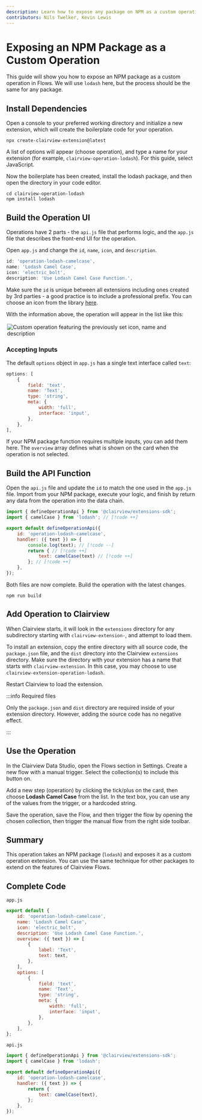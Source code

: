 ```yaml
---
description: Learn how to expose any package on NPM as a custom operation.
contributors: Nils Twelker, Kevin Lewis
---
```


# Exposing an NPM Package as a Custom Operation

This guide will show you how to expose an NPM package as a custom operation in Flows. We will use `lodash` here, but the
process should be the same for any package.

## Install Dependencies

Open a console to your preferred working directory and initialize a new extension, which will create the boilerplate
code for your operation.

```shell
npx create-clairview-extension@latest
```

A list of options will appear (choose operation), and type a name for your extension (for example,
`clairview-operation-lodash`). For this guide, select JavaScript.

Now the boilerplate has been created, install the lodash package, and then open the directory in your code editor.

```shell
cd clairview-operation-lodash
npm install lodash
```

## Build the Operation UI

Operations have 2 parts - the `api.js` file that performs logic, and the `app.js` file that describes the front-end UI
for the operation.

Open `app.js` and change the `id`, `name`, `icon`, and `description`.

```js
id: 'operation-lodash-camelcase',
name: 'Lodash Camel Case',
icon: 'electric_bolt',
description: 'Use Lodash Camel Case Function.',
```

Make sure the `id` is unique between all extensions including ones created by 3rd parties - a good practice is to
include a professional prefix. You can choose an icon from the library [here](https://fonts.google.com/icons).

With the information above, the operation will appear in the list like this:

<img src="https://marketing.clairview.app/assets/8e5245cb-2454-4c46-8a59-04a325385d61.png" alt="Custom operation featuring the previously set icon, name and description" style="padding:3px 2px 2px;"/>

### Accepting Inputs

The default `options` object in `app.js` has a single text interface called `text`:

```js
options: [
	{
		field: 'text',
		name: 'Text',
		type: 'string',
		meta: {
			width: 'full',
			interface: 'input',
		},
	},
],
```

If your NPM package function requires multiple inputs, you can add them here. The `overview` array defines what is shown
on the card when the operation is not selected.

## Build the API Function

Open the `api.js` file and update the `id` to match the one used in the `app.js` file. Import from your NPM package,
execute your logic, and finish by return any data from the operation into the data chain.

```js
import { defineOperationApi } from '@clairview/extensions-sdk';
import { camelCase } from 'lodash'; // [!code ++]

export default defineOperationApi({
	id: 'operation-lodash-camelcase',
	handler: ({ text }) => {
		console.log(text); // [!code --]
		return { // [!code ++]
			text: camelCase(text) // [!code ++]
		}; // [!code ++]
	},
});
```

Both files are now complete. Build the operation with the latest changes.

```
npm run build
```

## Add Operation to Clairview

When Clairview starts, it will look in the `extensions` directory for any subdirectory starting with
`clairview-extension-`, and attempt to load them.

To install an extension, copy the entire directory with all source code, the `package.json` file, and the `dist`
directory into the Clairview `extensions` directory. Make sure the directory with your extension has a name that starts
with `clairview-extension`. In this case, you may choose to use `clairview-extension-operation-lodash`.

Restart Clairview to load the extension.

:::info Required files

Only the `package.json` and `dist` directory are required inside of your extension directory. However, adding the source
code has no negative effect.

:::

## Use the Operation

In the Clairview Data Studio, open the Flows section in Settings. Create a new flow with a manual trigger. Select the
collection(s) to include this button on.

Add a new step (operation) by clicking the tick/plus on the card, then choose **Lodash Camel Case** from the list. In
the text box, you can use any of the values from the trigger, or a hardcoded string.

Save the operation, save the Flow, and then trigger the flow by opening the chosen collection, then trigger the manual
flow from the right side toolbar.

## Summary

This operation takes an NPM package (`lodash`) and exposes it as a custom operation extension. You can use the same
technique for other packages to extend on the features of Clairview Flows.

## Complete Code

`app.js`

```js
export default {
	id: 'operation-lodash-camelcase',
	name: 'Lodash Camel Case',
	icon: 'electric_bolt',
	description: 'Use Lodash Camel Case Function.',
	overview: ({ text }) => [
		{
			label: 'Text',
			text: text,
		},
	],
	options: [
		{
			field: 'text',
			name: 'Text',
			type: 'string',
			meta: {
				width: 'full',
				interface: 'input',
			},
		},
	],
};
```

`api.js`

```js
import { defineOperationApi } from '@clairview/extensions-sdk';
import { camelCase } from 'lodash';

export default defineOperationApi({
	id: 'operation-lodash-camelcase',
	handler: ({ text }) => {
		return {
			text: camelCase(text),
		};
	},
});
```
